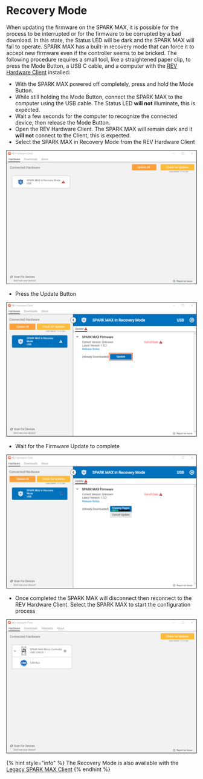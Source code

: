 # Recovery Mode

When updating the firmware on the SPARK MAX, it is possible for the process to be interrupted or for the firmware to be corrupted by a bad download. In this state, the Status LED will be dark and the SPARK MAX will fail to operate. SPARK MAX has a built-in recovery mode that can force it to accept new firmware even if the controller seems to be bricked. The following procedure requires a small tool, like a straightened paper clip, to press the Mode Button, a USB C cable, and a computer with the [REV Hardware Client](../rev-hardware-client/getting-started-with-the-rev-hardware-client/) installed:&#x20;

* With the SPARK MAX powered off completely, press and hold the Mode Button.
* While still holding the Mode Button, connect the SPARK MAX to the computer using the USB cable. The Status LED **will not** illuminate, this is expected.
* Wait a few seconds for the computer to recognize the connected device, then release the Mode Button.
* Open the REV Hardware Client. The SPARK MAX will remain dark and it **will not** connect to the Client, this is expected.
* Select the SPARK MAX in Recovery Mode from the REV Hardware Client

![](<../.gitbook/assets/Recovery Mode Dectected.svg>)

* Press the Update Button

![](<../.gitbook/assets/Recovery Mode - Update Firmware.svg>)

* Wait for the Firmware Update to complete

![](<../.gitbook/assets/Recovery Mode - Updating.svg>)

* Once completed the SPARK MAX will disconnect then reconnect to the REV Hardware Client. Select the SPARK MAX to start the configuration process

![](<../.gitbook/assets/Recovery Mode - Completed.svg>)

{% hint style="info" %}
The Recovery Mode is also available with the [Legacy SPARK MAX Client](../spark-max-client/getting-started-with-the-spark-max-client/recovery-mode-with-the-spark-max-client.md)
{% endhint %}
